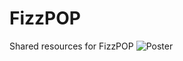 FizzPOP
=======

Shared resources for FizzPOP
![Poster](https://raw.github.com/TomHodson/FizzPOP/master/Posters/arduino.svg)
